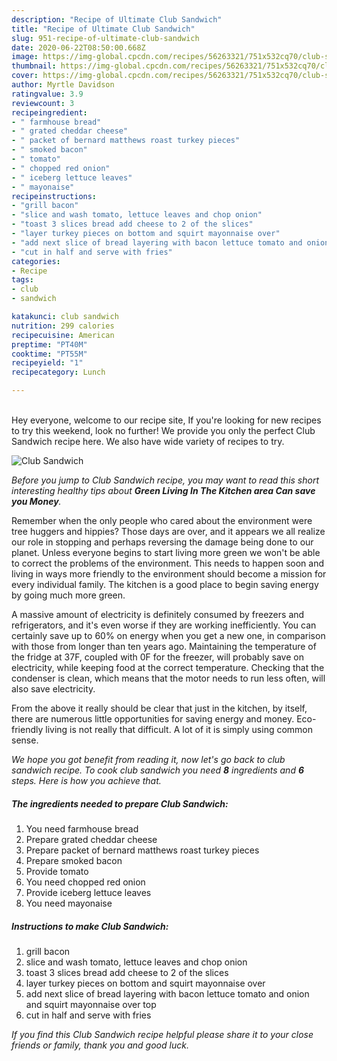 ```yaml
---
description: "Recipe of Ultimate Club Sandwich"
title: "Recipe of Ultimate Club Sandwich"
slug: 951-recipe-of-ultimate-club-sandwich
date: 2020-06-22T08:50:00.668Z
image: https://img-global.cpcdn.com/recipes/56263321/751x532cq70/club-sandwich-recipe-main-photo.jpg
thumbnail: https://img-global.cpcdn.com/recipes/56263321/751x532cq70/club-sandwich-recipe-main-photo.jpg
cover: https://img-global.cpcdn.com/recipes/56263321/751x532cq70/club-sandwich-recipe-main-photo.jpg
author: Myrtle Davidson
ratingvalue: 3.9
reviewcount: 3
recipeingredient:
- " farmhouse bread"
- " grated cheddar cheese"
- " packet of bernard matthews roast turkey pieces"
- " smoked bacon"
- " tomato"
- " chopped red onion"
- " iceberg lettuce leaves"
- " mayonaise"
recipeinstructions:
- "grill bacon"
- "slice and wash tomato, lettuce leaves and chop onion"
- "toast 3 slices bread add cheese to 2 of the slices"
- "layer turkey pieces on bottom and squirt mayonnaise over"
- "add next slice of bread layering with bacon lettuce tomato and onion and squirt mayonnaise over top"
- "cut in half and serve with fries"
categories:
- Recipe
tags:
- club
- sandwich

katakunci: club sandwich 
nutrition: 299 calories
recipecuisine: American
preptime: "PT40M"
cooktime: "PT55M"
recipeyield: "1"
recipecategory: Lunch

---
```

<br>
Hey everyone, welcome to our recipe site, If you're looking for new recipes to try this weekend, look no further! We provide you only the perfect Club Sandwich recipe here. We also have wide variety of recipes to try.
<br>


![Club Sandwich](https://img-global.cpcdn.com/recipes/56263321/751x532cq70/club-sandwich-recipe-main-photo.jpg)

<i>Before you jump to Club Sandwich recipe, you may want to read this short interesting healthy tips about 
<strong>Green Living In The Kitchen area Can save you Money</strong>.</i>
</br>

Remember when the only people who cared about the environment were tree huggers and hippies? Those days are over, and it appears we all realize our role in stopping and perhaps reversing the damage being done to our planet. Unless everyone begins to start living more green we won't be able to correct the problems of the environment. This needs to happen soon and living in ways more friendly to the environment should become a mission for every individual family. The kitchen is a good place to begin saving energy by going much more green.

A massive amount of electricity is definitely consumed by freezers and refrigerators, and it's even worse if they are working inefficiently. You can certainly save up to 60% on energy when you get a new one, in comparison with those from longer than ten years ago. Maintaining the temperature of the fridge at 37F, coupled with 0F for the freezer, will probably save on electricity, while keeping food at the correct temperature. Checking that the condenser is clean, which means that the motor needs to run less often, will also save electricity.

From the above it really should be clear that just in the kitchen, by itself, there are numerous little opportunities for saving energy and money. Eco-friendly living is not really that difficult. A lot of it is simply using common sense.


<i>We hope you got benefit from reading it, now let's go back to club sandwich recipe. To cook club sandwich you need <strong>8</strong> ingredients and <strong>6</strong> steps. Here is how you achieve that.
</i>

##### The ingredients needed to prepare Club Sandwich:

1. You need  farmhouse bread
1. Prepare  grated cheddar cheese
1. Prepare  packet of bernard matthews roast turkey pieces
1. Prepare  smoked bacon
1. Provide  tomato
1. You need  chopped red onion
1. Provide  iceberg lettuce leaves
1. You need  mayonaise


##### Instructions to make Club Sandwich:

1. grill bacon
1. slice and wash tomato, lettuce leaves and chop onion
1. toast 3 slices bread add cheese to 2 of the slices
1. layer turkey pieces on bottom and squirt mayonnaise over
1. add next slice of bread layering with bacon lettuce tomato and onion and squirt mayonnaise over top
1. cut in half and serve with fries


<i>If you find this Club Sandwich recipe helpful please share it to your close friends or family, thank you and good luck.</i>
